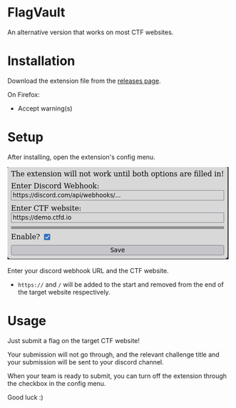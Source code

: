 # FlagVault

An alternative version that works on most CTF websites.

# Installation

Download the extension file from the [releases page](https://github.com/certificateofparticipation/FlagVault/releases).

On Firefox:
- Accept warning(s)

# Setup

After installing, open the extension's config menu.

![Picture of extension config page](instructions.png)

Enter your discord webhook URL and the CTF website.
- `https://` and `/` will be added to the start and removed from the end of the target website respectively.

# Usage

Just submit a flag on the target CTF website! 

Your submission will not go through, and the relevant challenge title and your submission will be sent to your discord channel.

When your team is ready to submit, you can turn off the extension through the checkbox in the config menu.

Good luck :)
